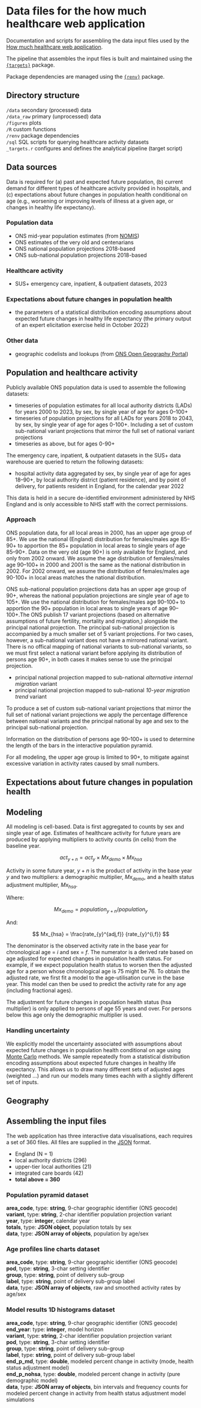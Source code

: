 # Data files for the how much healthcare web application

Documentation and scripts for assembling the data input files used by the [How
much healthcare web application](https://github.com/The-Strategy-Unit/aging_pop_web_app).

The pipeline that assembles the input files is built and maintained using the
[`{targets}`](https://books.ropensci.org/targets/) package.

Package dependencies are managed using the [`{renv}`](https://rstudio.github.io/renv/index.html) package.

## Directory structure
`/data` secondary (processed) data  
`/data_raw` primary (unprocessed) data  
`/figures` plots  
`/R` custom functions   
`/renv` package dependencies   
`/sql` SQL scripts for querying healthcare activity datasets  
`_targets.r` configures and defines the analytical pipeline (target script)

## Data sources
Data is required for (a) past and expected future population, (b) current demand for different types of healthcare activity provided in hospitals, and (c) expectations about future changes in population health conditional on age (e.g., worsening or improving levels of illness at a given age, or changes in healthy life expectancy).

### Population data

* ONS mid-year population estimates (from [NOMIS](https://www.nomisweb.co.uk/))
* ONS estimates of the very old and centenarians
* ONS national population projections 2018-based
* ONS sub-national population projections 2018-based

### Healthcare activity

* SUS+ emergency care, inpatient, & outpatient datasets, 2023

### Expectations about future changes in population health

* the parameters of a statistical distribution encoding assumptions about expected future changes in healthy life expectancy (the primary output of an expert elicitation exercise held in October 2022)

### Other data

* geographic codelists and lookups (from [ONS Open Geography Portal](https://geoportal.statistics.gov.uk/))

## Population and healthcare activity
Publicly available ONS population data is used to assemble the following datasets:

* timeseries of population estimates for all local authority districts (LADs) for years 2000 to 2023, by sex, by single year of age for ages 0–100+
* timeseries of population projections for all LADs for years 2018 to 2043, by sex, by single year of age for ages 0-100+. Including a set of custom sub-national variant projections that mirror the full set of national variant projections
* timeseries as above, but for ages 0-90+

The emergency care, inpatient, & outpatient datasets in the SUS+ data warehouse are queried to return the following datasets:

* hospital activity data aggregated by sex, by single year of age for ages 18–90+, by local authority district (patient residence), and by point of delivery, for patients resident in England, for the calendar year 2022

This data is held in a secure de-identified environment administered by NHS England and is only accessible to NHS staff with the correct permissions.

### Approach

ONS population data, for all local areas in 2000, has an upper age group of 85+. We use the national (England) distribution for females/males age 85–90+ to apportion the 85+ population in local areas to single years of age 85–90+. Data on the very old (age 90+) is only available for England, and only from 2002 onward. We assume the age distribution of females/males age 90–100+ in 2000 and 2001 is the same as the national distribution in 2002. For 2002 onward, we assume the distribution of females/males age 90-100+ in local areas matches the national distribution.

ONS sub-national population projections data has an upper age group of 90+, whereas the national population projections are single year of age to 105+. We use the national distribution for females/males age 90–100+ to apportion the 90+ population in local areas to single years of age 90–100+.The ONS publish 17 variant projections (based on alternative assumptions of future fertility, mortality and migration,) alongside the principal national projection. The principal sub-national projection is accompanied by a much smaller set of 5 variant projections. For two cases, however, a sub-national variant does not have a mirrored national variant. There is no offical mapping of national variants to sub-national variants, so we must first select a national variant before applying its distribution of persons age 90+, in both cases it makes sense to use the principal projection.

* principal national projection mapped to sub-national *alternative internal migration* variant
* principal national projection mapped to sub-national *10-year migration trend* variant

To produce a set of custom sub-national variant projections that mirror the full set of national variant
projections we apply the percentage difference between national variants and the principal national by age and sex to the principal sub-national projection.

Information on the distribution of persons age 90–100+ is used to determine the length of the bars in the interactive population pyramid.

For all modeling, the upper age group is limited to 90+, to mitigate against excessive variation in activity rates caused by small numbers.

## Expectations about future changes in population health

## Modeling
All modeling is cell-based. Data is first aggregated to counts by sex and single year of age. Estimates of healthcare activity for future years are produced by applying multipliers to activity counts (in cells) from the baseline year.

$$ act_{y+n} = act_{y} \times Mx_{demo} \times Mx_{hsa} $$

Activity in some future year, $y+n$ is the product of activity in the base year $y$ and two multipliers: a demographic multiplier, $Mx_{demo}$, and a health status adjustment multiplier, $Mx_{hsa}$. 

Where:

$$ Mx_{demo} = population_{y+n} / population_{y}$$

And:

$$ Mx_{hsa} = \frac{rate_{y}^{adj,f}} {rate_{y}^{i,f}} $$


The denominator is the observed activity rate in the base year for chronological age = $i$ and sex = $f$. The numerator is a derived rate based on age adjusted for expected changes in population health status. For example, if we expect population health status to worsen then the adjusted age for a person whose chronological age is 75 might be 76. To obtain the adjusted rate, we first fit a model to the age-utilisation curve in the base year. This model can then be used to predict the activity rate for any age (including fractional ages).

The adjustment for future changes in population health status (hsa multiplier) is only applied to persons of age 55 years and over. For persons below this age only the demographic multiplier is used.

### Handling uncertainty
We explicitly model the uncertainty associated with assumptions about expected future changes in population health conditional on age using [Monte Carlo](https://en.wikipedia.org/wiki/Monte_Carlo_method) methods. We sample repeatedly from a statistical distribution encoding assumptions about expected future changes in healthy life expectancy. This allows us to draw many different sets of adjusted ages (weighted ...) and run our models many times eachh with a slightly different set of inputs.

## Geography

## Assembling the input files
The web application has three interactive data visualisations, each requires a set of 360 files. All files are supplied in the [JSON](https://en.wikipedia.org/wiki/JSON) format.

* England (N = 1)
* local authority districts (296)
* upper-tier local authorities (21)
* integrated care boards (42)
* **total above = 360**

### Population pyramid dataset
**area_code**, type: **string**, 9-char geographic identifier (ONS geocode)   
**variant**, type: **string**, 2-char identifier population projection variant   
**year**, type: **integer**, calendar year   
**totals**, type: **JSON object**, population totals by sex  
**data**, type: **JSON array of objects**, population by age/sex

### Age profiles line charts dataset  
**area_code**, type: **string**, 9-char geographic identifier (ONS geocode)  
**pod**, type: **string**, 3-char setting identifier  
**group**, type: **string**, point of delivery sub-group  
**label**, type: **string**, point of delivery sub-group label  
**data**, type: **JSON array of objects**, raw and smoothed activity rates by age/sex

### Model results 1D histograms dataset 
**area_code**, type: **string**, 9-char geographic identifier (ONS geocode)  
**end_year**: type: **integer**, model horizon  
**variant**, type: **string**, 2-char identifier population projection variant   
**pod**, type: **string**, 3-char setting identifier  
**group**, type: **string**, point of delivery sub-group  
**label**, type: **string**, point of delivery sub-group label  
**end_p_md**, type: **double**, modeled percent change in activity (mode, health status adjustment model)  
**end_p_nohsa**, type: **double**, modeled percent change in activity (pure demographic model)  
**data**, type: **JSON array of objects**, bin intervals and frequency counts for modeled percent change in activity from health status adjustment model simulations
